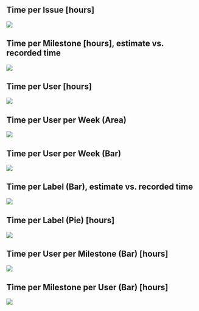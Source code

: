 ## Time per Issue [hours]
![](Timereport.assets/PerIssue.png)
## Time per Milestone [hours], estimate vs. recorded time
![](Timereport.assets/PerMilestone.png)
## Time per User [hours]
![](Timereport.assets/PerUser.png)
## Time per User per Week (Area)
![](Timereport.assets/PerUserPerWeekArea.png)
## Time per User per Week (Bar)
![](Timereport.assets/PerUserPerWeekBar.png)
## Time per Label (Bar), estimate vs. recorded time
![](Timereport.assets/PerLabelBar.png)
## Time per Label (Pie) [hours]
![](Timereport.assets/PerLabelPie.png)
## Time per User per Milestone (Bar) [hours]
![](Timereport.assets/UserPerMilestone.png)
## Time per Milestone per User (Bar) [hours]
![](Timereport.assets/MilestonePerUser.png)
